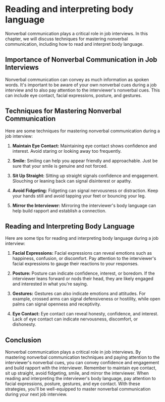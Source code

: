 Reading and interpreting body language
=====================================================================================

Nonverbal communication plays a critical role in job interviews. In this chapter, we will discuss techniques for mastering nonverbal communication, including how to read and interpret body language.

Importance of Nonverbal Communication in Job Interviews
-------------------------------------------------------

Nonverbal communication can convey as much information as spoken words. It's important to be aware of your own nonverbal cues during a job interview and to also pay attention to the interviewer's nonverbal cues. This can include eye contact, facial expressions, posture, and gestures.

Techniques for Mastering Nonverbal Communication
------------------------------------------------

Here are some techniques for mastering nonverbal communication during a job interview:

1. **Maintain Eye Contact:** Maintaining eye contact shows confidence and interest. Avoid staring or looking away too frequently.

2. **Smile:** Smiling can help you appear friendly and approachable. Just be sure that your smile is genuine and not forced.

3. **Sit Up Straight:** Sitting up straight signals confidence and engagement. Slouching or leaning back can signal disinterest or apathy.

4. **Avoid Fidgeting:** Fidgeting can signal nervousness or distraction. Keep your hands still and avoid tapping your feet or bouncing your leg.

5. **Mirror the Interviewer:** Mirroring the interviewer's body language can help build rapport and establish a connection.

Reading and Interpreting Body Language
--------------------------------------

Here are some tips for reading and interpreting body language during a job interview:

1. **Facial Expressions:** Facial expressions can reveal emotions such as happiness, confusion, or discomfort. Pay attention to the interviewer's facial expressions to gauge their reactions to your responses.

2. **Posture:** Posture can indicate confidence, interest, or boredom. If the interviewer leans forward or nods their head, they are likely engaged and interested in what you're saying.

3. **Gestures:** Gestures can also indicate emotions and attitudes. For example, crossed arms can signal defensiveness or hostility, while open palms can signal openness and receptivity.

4. **Eye Contact:** Eye contact can reveal honesty, confidence, and interest. Lack of eye contact can indicate nervousness, discomfort, or dishonesty.

Conclusion
----------

Nonverbal communication plays a critical role in job interviews. By mastering nonverbal communication techniques and paying attention to the interviewer's nonverbal cues, you can convey confidence and engagement and build rapport with the interviewer. Remember to maintain eye contact, sit up straight, avoid fidgeting, smile, and mirror the interviewer. When reading and interpreting the interviewer's body language, pay attention to facial expressions, posture, gestures, and eye contact. With these strategies, you'll be well-equipped to master nonverbal communication during your next job interview.
